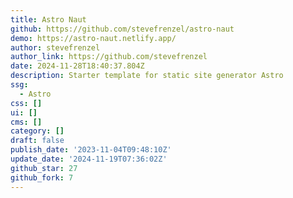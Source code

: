 ```yaml
---
title: Astro Naut
github: https://github.com/stevefrenzel/astro-naut
demo: https://astro-naut.netlify.app/
author: stevefrenzel
author_link: https://github.com/stevefrenzel
date: 2024-11-28T18:40:37.804Z
description: Starter template for static site generator Astro
ssg:
  - Astro
css: []
ui: []
cms: []
category: []
draft: false
publish_date: '2023-11-04T09:48:10Z'
update_date: '2024-11-19T07:36:02Z'
github_star: 27
github_fork: 7
---
```

